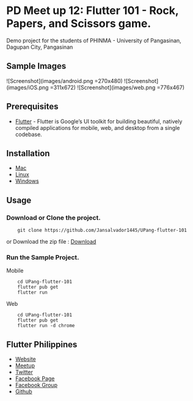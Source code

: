 # PD Meet up 12: Flutter 101 - Rock, Papers, and Scissors game.

Demo project for the students of PHINMA - University of Pangasinan, Dagupan City, Pangasinan

## Sample Images
![Screenshot](images/android.png =270x480)
![Screenshot](images/iOS.png =311x672)
![Screenshot](images/web.png =776x467)

## Prerequisites
- [Flutter](https://flutter.dev/) - Flutter is Google’s UI toolkit for building beautiful, natively compiled applications for mobile, web, and desktop from a single codebase.

## Installation
- [Mac](https://flutter.dev/docs/get-started/install/macos)
- [Linux](https://flutter.dev/docs/get-started/install/linux)
- [Windows](https://flutter.dev/docs/get-started/install/windows)


## Usage
### Download or Clone the project.
```
    git clone https://github.com/Jansalvador1445/UPang-flutter-101
```

or Download the zip file : [Download](https://github.com/Jansalvador1445/UPang-flutter-101/archive/master.zip)

### Run the Sample Project.

Mobile 
```
    cd UPang-flutter-101
    flutter pub get
    flutter run
```

Web 
```
    cd UPang-flutter-101
    flutter pub get
    flutter run -d chrome
```

## Flutter Philippines
- [Website](https://flutter.ph/#/)
- [Meetup](https://www.meetup.com/flutterph/)
- [Twitter](https://twitter.com/flutter_ph)
- [Facebook Page](https://www.facebook.com/flutterphilippines/)
- [Facebook Group](https://www.facebook.com/groups/flutterphilippines/)
- [Github](https://github.com/flutterph)




